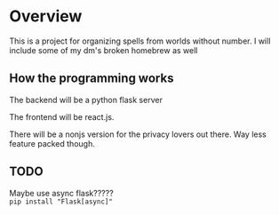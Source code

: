 # Overview

This is a project for organizing spells from worlds without number.
I will include some of my dm's broken homebrew as well

## How the programming works

The backend will be a python flask server

The frontend will be react.js.

There will be a nonjs version for the privacy lovers out there.
Way less feature packed though.

## TODO

Maybe use async flask?????  
`pip install "Flask[async]"`